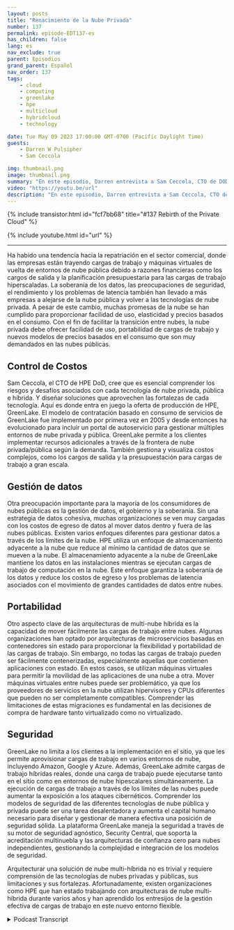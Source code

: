 ```yaml
---
layout: posts
title: "Renacimiento de la Nube Privada"
number: 137
permalink: episode-EDT137-es
has_children: false
lang: es
nav_exclude: true
parent: Episodios
grand_parent: Español
nav_order: 137
tags:
    - cloud
    - computing
    - greenlake
    - hpe
    - multicloud
    - hybridcloud
    - technology

date: Tue May 09 2023 17:00:00 GMT-0700 (Pacific Daylight Time)
guests:
    - Darren W Pulsipher
    - Sam Ceccola

img: thumbnail.png
image: thumbnail.png
summary: "En este episodio, Darren entrevista a Sam Ceccola, CTO de DOD para HPE, sobre los nuevos modelos de negocio y tecnología que están cambiando la forma en que las organizaciones consumen la nube híbrida."
video: "https://youtu.be/url"
description: "En este episodio, Darren entrevista a Sam Ceccola, CTO de DOD para HPE, sobre los nuevos modelos de negocio y tecnología que están cambiando la forma en que las organizaciones consumen la nube híbrida."
---
```


<div>
{% include transistor.html id="fcf7bb68" title="#137 Rebirth of the Private Cloud" %}

{% include youtube.html id="url" %}
</div>

---

Ha habido una tendencia hacia la repatriación en el sector comercial, donde las empresas están trayendo cargas de trabajo y máquinas virtuales de vuelta de entornos de nube pública debido a razones financieras como los cargos de salida y la planificación presupuestaria para las cargas de trabajo hiperscaladas. La soberanía de los datos, las preocupaciones de seguridad, el rendimiento y los problemas de latencia también han llevado a más empresas a alejarse de la nube pública y volver a las tecnologías de nube privada. A pesar de este cambio, muchas promesas de la nube se han cumplido para proporcionar facilidad de uso, elasticidad y precios basados en el consumo. Con el fin de facilitar la transición entre nubes, la nube privada debe ofrecer facilidad de uso, portabilidad de cargas de trabajo y nuevos modelos de precios basados en el consumo que son muy demandados en las nubes públicas.

## Control de Costos

Sam Ceccola, el CTO de HPE DoD, cree que es esencial comprender los riesgos y desafíos asociados con cada tecnología de nube privada, pública e híbrida. Y diseñar soluciones que aprovechen las fortalezas de cada tecnología. Aquí es donde entra en juego la oferta de producción de HPE, GreenLake. El modelo de contratación basado en consumo de servicios de GreenLake fue implementado por primera vez en 2005 y desde entonces ha evolucionado para incluir un portal de autoservicio para gestionar múltiples entornos de nube privada y pública. GreenLake permite a los clientes implementar recursos adicionales a través de la frontera de nube privada/pública según la demanda. También gestiona y visualiza costos complejos, como los cargos de salida y la presupuestación para cargas de trabajo a gran escala.

## Gestión de datos

Otra preocupación importante para la mayoría de los consumidores de nubes públicas es la gestión de datos, el gobierno y la soberanía. Sin una estrategia de datos cohesiva, muchas organizaciones se ven muy cargadas con los costos de egreso de datos al mover datos dentro y fuera de las nubes públicas. Existen varios enfoques diferentes para gestionar datos a través de los límites de la nube. HPE utiliza un enfoque de almacenamiento adyacente a la nube que reduce al mínimo la cantidad de datos que se mueven a la nube. El almacenamiento adyacente a la nube de GreenLake mantiene los datos en las instalaciones mientras se ejecutan cargas de trabajo de computación en la nube. Este enfoque garantiza la soberanía de los datos y reduce los costos de egreso y los problemas de latencia asociados con el movimiento de grandes cantidades de datos entre nubes.

## Portabilidad

Otro aspecto clave de las arquitecturas de multi-nube híbrida es la capacidad de mover fácilmente las cargas de trabajo entre nubes. Algunas organizaciones han optado por arquitecturas de microservicios basadas en contenedores sin estado para proporcionar la flexibilidad y portabilidad de las cargas de trabajo. Sin embargo, no todas las cargas de trabajo pueden ser fácilmente contenerizadas, especialmente aquellas que contienen aplicaciones con estado. En estos casos, se utilizan máquinas virtuales para permitir la movilidad de las aplicaciones de una nube a otra. Mover máquinas virtuales entre nubes puede ser problemático, ya que los proveedores de servicios en la nube utilizan hipervisores y CPUs diferentes que pueden no ser completamente compatibles. Comprender las limitaciones de estas migraciones es fundamental en las decisiones de compra de hardware tanto virtualizado como no virtualizado.

## Seguridad

GreenLake no limita a los clientes a la implementación en el sitio, ya que les permite aprovisionar cargas de trabajo en varios entornos de nube, incluyendo Amazon, Google y Azure. Además, GreenLake admite cargas de trabajo híbridas reales, donde una carga de trabajo puede ejecutarse tanto en el sitio como en entornos de nube hipescalares simultáneamente. La ejecución de cargas de trabajo a través de los límites de las nubes puede aumentar la exposición a los ataques cibernéticos. Comprender los modelos de seguridad de las diferentes tecnologías de nube pública y privada puede ser una tarea desalentadora y aumenta el capital humano necesario para diseñar y gestionar de manera efectiva una posición de seguridad sólida. La plataforma GreenLake maneja la seguridad a través de su motor de seguridad agnóstico, Security Central, que soporta la acreditación multinuebla y las arquitecturas de confianza cero para nubes independientes, gestionando la complejidad e integración de los modelos de seguridad.

Arquitecturar una solución de nube multi-híbrida no es trivial y requiere comprensión de las tecnologías de nubes privadas y públicas, sus limitaciones y sus fortalezas. Afortunadamente, existen organizaciones como HPE que han estado trabajando con arquitecturas de nube multi-híbrida durante varios años y han aprendido los entresijos de la gestión efectiva de cargas de trabajo en este nuevo entorno flexible.



<details>
<summary> Podcast Transcript </summary>

<p></p>

</details>
